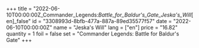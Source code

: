 +++
title = "2022-06-10T00:00:00Z_Commander_Legends:_Battle_for_Baldur's_Gate_Jeska's_Will_[en]_false"
id = "3308993d-8bfb-477a-887a-89ed35577f57"
date = "2022-06-10T00:00:00Z"
name = "Jeska's Will"
lang = ["en"]
price = "16.82"
quantity = 1
foil = false
set = "Commander Legends: Battle for Baldur's Gate"
+++
